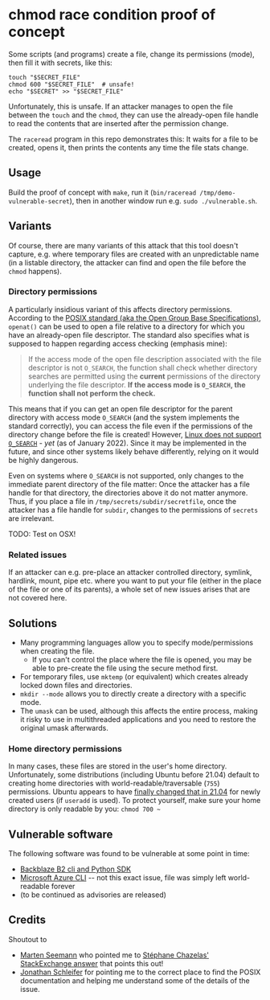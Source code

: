 # chmod race condition proof of concept

Some scripts (and programs) create a file, change its permissions (mode), then fill it with secrets, like this:

```
touch "$SECRET_FILE"
chmod 600 "$SECRET_FILE"  # unsafe!
echo "$SECRET" >> "$SECRET_FILE"
```

Unfortunately, this is unsafe. If an attacker manages to open the file between the `touch` and the `chmod`, they can use the already-open file handle to read the contents that are inserted after the permission change.

The `raceread` program in this repo demonstrates this: It waits for a file to be created, opens it, then prints the contents any time the file stats change.

## Usage

Build the proof of concept with `make`, run it (`bin/raceread /tmp/demo-vulnerable-secret`), then in another window run e.g. `sudo ./vulnerable.sh`.

## Variants

Of course, there are many variants of this attack that this tool doesn't capture, e.g. where temporary files are created with an unpredictable name (in a listable directory, the attacker can find and open the file before the `chmod` happens).


### Directory permissions

A particularly insidious variant of this affects directory permissions. According to the [POSIX standard (aka the Open Group Base Specifications)](https://pubs.opengroup.org/onlinepubs/9699919799/functions/open.html), `openat()` can be used to open a file relative to a directory for which you have an already-open file descriptor. The standard also specifies what is supposed to happen regarding access checking (emphasis mine):

> If the access mode of the open file description associated with the file descriptor is not `O_SEARCH`, the function shall check whether directory searches are permitted using the **current** permissions of the directory underlying the file descriptor. **If the access mode is `O_SEARCH`, the function shall not perform the check.**

This means that if you can get an open file descriptor for the parent directory with access mode `O_SEARCH` (and the system implements the standard correctly), you can access the file even if the permissions of the directory change before the file is created! However, [Linux does not support `O_SEARCH`](https://stackoverflow.com/a/54893576) - _yet_ (as of January 2022). Since it may be implemented in the future, and since other systems likely behave differently, relying on it would be highly dangerous.

Even on systems where `O_SEARCH` is not supported, only changes to the immediate parent directory of the file matter: Once the attacker has a file handle for that directory, the directories above it do not matter anymore. Thus, if you place a file in `/tmp/secrets/subdir/secretfile`, once the attacker has a file handle for `subdir`, changes to the permissions of `secrets` are irrelevant.

TODO: Test on OSX!

### Related issues

If an attacker can e.g. pre-place an attacker controlled directory, symlink, hardlink, mount, pipe etc. where you want to put your file (either in the place of the file or one of its parents), a whole set of new issues arises that are not covered here.

## Solutions

* Many programming languages allow you to specify mode/permissions when creating the file.
  * If you can't control the place where the file is opened, you may be able to pre-create the file using the secure method first.
* For temporary files, use `mktemp` (or equivalent) which creates already locked down files and directories.
* `mkdir --mode` allows you to directly create a directory with a specific mode.
* The `umask` can be used, although this affects the entire process, making it risky to use in multithreaded applications and you need to restore the original umask afterwards.

### Home directory permissions

In many cases, these files are stored in the user's home directory. Unfortunately, some distributions (including Ubuntu before 21.04) default to creating home directories with world-readable/traversable (`755`) permissions. Ubuntu appears to have [finally changed that in 21.04](https://discourse.ubuntu.com/t/private-home-directories-for-ubuntu-21-04-onwards/19533) for newly created users (if `useradd` is used). To protect yourself, make sure your home directory is only readable by you: `chmod 700 ~`

## Vulnerable software

The following software was found to be vulnerable at some point in time:

* [Backblaze B2 cli and Python SDK](writeups/backblaze_b2.md)
* [Microsoft Azure CLI](writeups/microsoft_azure_cli.md) -- not this exact issue, file was simply left world-readable forever
* (to be continued as advisories are released)

## Credits

Shoutout to

* [Marten Seemann](https://github.com/marten-seemann) who pointed me to [Stéphane Chazelas' StackExchange answer](https://unix.stackexchange.com/a/180082) that points this out!
* [Jonathan Schleifer](https://github.com/Midar) for pointing me to the correct place to find the POSIX documentation and helping me understand some of the details of the issue.
